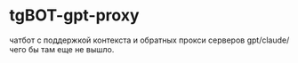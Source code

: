 # tgBOT-gpt-proxy
чатбот с поддержкой контекста и обратных прокси серверов gpt/claude/чего бы там еще не вышло.
